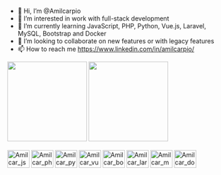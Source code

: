 - 👋 Hi, I’m @Amilcarpio
- 👀 I’m interested in work with full-stack development
- 🌱 I’m currently learning JavaScript, PHP, Python, Vue.js, Laravel, MySQL, Bootstrap and Docker
- 💞️ I’m looking to collaborate on new features or with legacy features
- 📫 How to reach me https://www.linkedin.com/in/amilcarpio/
<div>
<img height="180em" src="https://github-readme-stats.vercel.app/api?username=amilcarpio&show_icons=true&theme=highcontrast"/>
<img height="180em" src="https://github-readme-stats.vercel.app/api/top-langs/?username=amilcarpio&layout=compact&theme=highcontrast"/>
</div>
<div style="display:inline-block"><br>
  <img align="center" alt="Amilcar_js" height="40" width="50" src="https://cdn.jsdelivr.net/gh/devicons/devicon/icons/javascript/javascript-plain.svg">
  <img align="center" alt="Amilcar_php" height="40" width="50" src="https://cdn.jsdelivr.net/gh/devicons/devicon/icons/php/php-plain.svg">
  <img align="center" alt="Amilcar_python" height="40" width="50" src="https://cdn.jsdelivr.net/gh/devicons/devicon/icons/python/python-original-wordmark.svg">
  <img align="center" alt="Amilcar_vuejs" height="40" width="50" src="https://cdn.jsdelivr.net/gh/devicons/devicon/icons/vuejs/vuejs-original-wordmark.svg">
  <img align="center" alt="Amilcar_bootstrap" height="40" width="50" src="https://cdn.jsdelivr.net/gh/devicons/devicon/icons/bootstrap/bootstrap-plain-wordmark.svg">
  <img align="center" alt="Amilcar_laravel" height="40" width="50" src="https://cdn.jsdelivr.net/gh/devicons/devicon/icons/laravel/laravel-plain-wordmark.svg">
  <img align="center" alt="Amilcar_mysql" height="40" width="50" src="https://cdn.jsdelivr.net/gh/devicons/devicon/icons/mysql/mysql-original-wordmark.svg">
  <img align="center" alt="Amilcar_docker" height="40" width="50" src="https://cdn.jsdelivr.net/gh/devicons/devicon/icons/docker/docker-plain-wordmark.svg">
</div>

